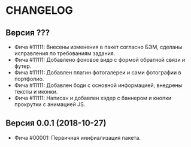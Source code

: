 CHANGELOG
====================


Версия ???
--------------------
 - Фича #11111: Внесены изменения в пакет согласно БЭМ, сделаны исправления по требованиям задания.
 - Фича #11111: Добавлено фоновое видо с формой обратной связи и футер.
 - Фича #11111: Добавлен плагин фотогалереи и сами фотографии в портфолио.
 - Фича #11111: Добавлен боди с основной информацией, внедрены тексты и иконки.
 - Фича #11111: Написан и добавлен хэдер с баннером и кнопки прокрутки с анимацией JS.

Версия 0.0.1 (2018-10-27)
--------------------
 - Фича #00001: Первичная инифиализация пакета.
